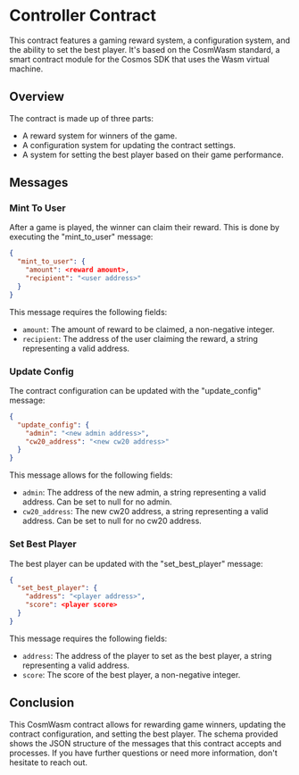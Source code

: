 # Controller Contract

This contract features a gaming reward system, a configuration system, and the ability to set the best player. It's based on the CosmWasm standard, a smart contract module for the Cosmos SDK that uses the Wasm virtual machine.

## Overview

The contract is made up of three parts:

- A reward system for winners of the game.
- A configuration system for updating the contract settings.
- A system for setting the best player based on their game performance.

## Messages

### Mint To User

After a game is played, the winner can claim their reward. This is done by executing the "mint_to_user" message:

```json
{
  "mint_to_user": {
    "amount": <reward amount>,
    "recipient": "<user address>"
  }
}
```

This message requires the following fields:

- `amount`: The amount of reward to be claimed, a non-negative integer.
- `recipient`: The address of the user claiming the reward, a string representing a valid address.

### Update Config

The contract configuration can be updated with the "update_config" message:

```json
{
  "update_config": {
    "admin": "<new admin address>",
    "cw20_address": "<new cw20 address>"
  }
}
```
This message allows for the following fields:

- `admin`: The address of the new admin, a string representing a valid address. Can be set to null for no admin.
- `cw20_address`: The new cw20 address, a string representing a valid address. Can be set to null for no cw20 address.

### Set Best Player

The best player can be updated with the "set_best_player" message:

```json
{
  "set_best_player": {
    "address": "<player address>",
    "score": <player score>
  }
}
```

This message requires the following fields:

- `address`: The address of the player to set as the best player, a string representing a valid address.
- `score`: The score of the best player, a non-negative integer.

## Conclusion

This CosmWasm contract allows for rewarding game winners, updating the contract configuration, and setting the best player. The schema provided shows the JSON structure of the messages that this contract accepts and processes. If you have further questions or need more information, don't hesitate to reach out.